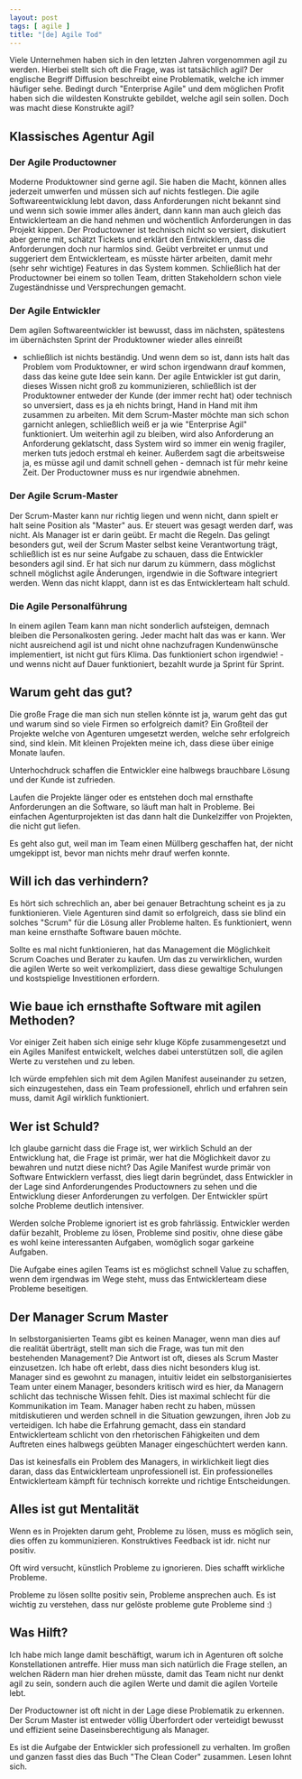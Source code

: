 ```yaml
---
layout: post
tags: [ agile ]
title: "[de] Agile Tod"
---
```



Viele Unternehmen haben sich in den letzten Jahren vorgenommen agil zu werden.
Hierbei stellt sich oft die Frage, was ist tatsächlich agil?
Der englische Begriff Diffusion beschreibt eine Problematik, welche ich immer häufiger sehe.
Bedingt durch "Enterprise Agile" und dem möglichen Profit haben sich die wildesten Konstrukte
gebildet, welche agil sein sollen. Doch was macht diese Konstrukte agil?

## Klassisches Agentur Agil

### Der Agile Productowner
Moderne Produktowner sind gerne agil. Sie haben die Macht, können alles jederzeit umwerfen und müssen sich auf nichts festlegen.
Die agile Softwareentwicklung lebt davon, dass Anforderungen nicht bekannt sind und wenn sich sowie immer alles ändert, dann kann man auch
gleich das Entwicklerteam an die hand nehmen und wöchentlich Anforderungen in das Projekt kippen.
Der Productowner ist technisch nicht so versiert, diskutiert aber gerne mit, schätzt Tickets und erklärt den Entwicklern, dass die Anforderungen doch nur harmlos sind.
Geübt verbreitet er unmut und suggeriert dem Entwicklerteam, es müsste härter arbeiten, damit mehr (sehr sehr wichtige) Features in das System kommen.
Schließlich hat der Productowner bei einem so tollen Team, dritten Stakeholdern schon viele Zugeständnisse und Versprechungen gemacht.

### Der Agile Entwickler
Dem agilen Softwareentwickler ist bewusst, dass im nächsten, spätestens im übernächsten Sprint der Produktowner wieder alles einreißt
 - schließlich ist nichts beständig.
Und wenn dem so ist, dann ists halt das Problem vom Produktowner, er wird schon irgendwann drauf kommen, dass das keine gute Idee sein kann.
Der agile Entwickler ist gut darin, dieses Wissen nicht groß zu kommunizieren, schließlich ist der Produktowner entweder  der Kunde (der immer recht hat)
oder technisch so unversiert, dass es ja eh nichts bringt, Hand in Hand mit ihm zusammen zu arbeiten.
Mit dem Scrum-Master möchte man sich schon garnicht anlegen, schließlich weiß er ja wie "Enterprise Agil" funktioniert.
Um weiterhin agil zu bleiben, wird also Anforderung an Anforderung geklatscht, dass System wird so immer ein wenig fragiler, merken tuts jedoch erstmal eh keiner.
Außerdem sagt die arbeitsweise ja, es müsse agil und damit schnell gehen - demnach ist für mehr keine Zeit. Der Productowner muss es nur irgendwie abnehmen.

### Der Agile Scrum-Master
Der Scrum-Master kann nur richtig liegen und wenn nicht, dann spielt er halt seine Position als "Master" aus.
Er steuert was gesagt werden darf, was nicht. Als Manager ist er darin geübt.
Er macht die Regeln. Das gelingt besonders gut, weil der Scrum Master selbst keine Verantwortung trägt,
schließlich ist es nur seine Aufgabe zu schauen, dass die Entwickler besonders agil sind.
Er hat sich nur darum zu kümmern, dass möglichst schnell möglichst agile Änderungen, irgendwie in die Software integriert werden.
Wenn das nicht klappt, dann ist es das Entwicklerteam halt schuld.

### Die Agile Personalführung
In einem agilen Team kann man nicht sonderlich aufsteigen, demnach bleiben die Personalkosten gering.
Jeder macht halt das was er kann.
Wer nicht ausreichend agil ist und nicht ohne nachzufragen Kundenwünsche implementiert, ist nicht gut fürs Klima.
Das funktioniert schon irgendwie! - und wenns nicht auf Dauer funktioniert, bezahlt wurde ja Sprint für Sprint.

## Warum geht das gut?
Die große Frage die man sich nun stellen könnte ist ja, warum geht das gut und warum sind so viele Firmen so erfolgreich damit?
Ein Großteil der Projekte welche von Agenturen umgesetzt werden, welche sehr erfolgreich sind, sind klein.
Mit kleinen Projekten meine ich, dass diese über einige Monate laufen.

Unterhochdruck schaffen die Entwickler eine halbwegs brauchbare Lösung und der Kunde ist zufrieden.

Laufen die Projekte länger oder es entstehen doch mal ernsthafte Anforderungen an die Software,
so läuft man halt in Probleme.
Bei einfachen Agenturprojekten ist das dann halt die Dunkelziffer von Projekten, die nicht gut liefen.

Es geht also gut, weil man im Team einen Müllberg geschaffen hat,
der nicht umgekippt ist, bevor man nichts mehr drauf werfen konnte.

## Will ich das verhindern?
Es hört sich schrechlich an, aber bei genauer Betrachtung scheint es ja zu funktionieren.
Viele Agenturen sind damit so erfolgreich, dass sie blind ein solches "Scrum" für die Lösung aller Probleme halten.
Es funktioniert, wenn man keine ernsthafte Software bauen möchte.

Sollte es mal nicht funktionieren, hat das Management die Möglichkeit Scrum Coaches und Berater
zu kaufen. Um das zu verwirklichen, wurden die agilen Werte so weit verkompliziert,
dass diese gewaltige Schulungen und kostspielige Investitionen erfordern.


## Wie baue ich ernsthafte Software mit agilen Methoden?
Vor einiger Zeit haben sich einige sehr kluge Köpfe zusammengesetzt und ein Agiles Manifest entwickelt, welches
dabei unterstützen soll, die agilen Werte zu verstehen und zu leben.

Ich würde empfehlen sich mit dem Agilen Manifest auseinander zu setzen, sich einzugestehen,
dass ein Team professionell, ehrlich und erfahren sein muss, damit Agil wirklich funktioniert.

## Wer ist Schuld?
Ich glaube garnicht dass die Frage ist, wer wirklich Schuld an der Entwicklung hat, die Frage ist primär,
wer hat die Möglichkeit davor zu bewahren und nutzt diese nicht?
Das Agile Manifest wurde primär von Software Entwicklern verfasst, dies liegt darin begründet, dass
Entwickler in der Lage sind Anforderungendes Productowners zu sehen und die Entwicklung dieser Anforderungen
zu verfolgen. Der Entwickler spürt solche Probleme deutlich intensiver.

Werden solche Probleme ignoriert ist es grob fahrlässig.
Entwickler werden dafür bezahlt, Probleme zu lösen, Probleme sind positiv, ohne diese
gäbe es wohl keine interessanten Aufgaben, womöglich sogar garkeine Aufgaben.

Die Aufgabe eines agilen Teams ist es möglichst schnell Value zu schaffen,
wenn dem irgendwas im Wege steht, muss das Entwicklerteam diese Probleme beseitigen.

## Der Manager Scrum Master
In selbstorganisierten Teams gibt es keinen Manager, wenn man dies auf die realität überträgt,
stellt man sich die Frage, was tun mit den bestehenden Management?
Die Antwort ist oft, dieses als Scrum Master einzusetzen. Ich habe oft erlebt,
dass dies nicht besonders klug ist. Manager sind es gewohnt zu managen, intuitiv leidet
ein selbstorganisiertes Team unter einem Manager, besonders kritisch wird es hier,
da Managern schlicht das technische Wissen fehlt. Dies ist maximal schlecht für
die Kommunikation im Team. Manager haben recht zu haben, müssen mitdiskutieren und werden
schnell in die Situation gewzungen, ihren Job zu verteidigen.
Ich habe die Erfahrung gemacht, dass ein standard Entwicklerteam schlicht von den
rhetorischen Fähigkeiten und dem Auftreten eines halbwegs geübten Manager eingeschüchtert
werden kann.

Das ist keinesfalls ein Problem des Managers, in wirklichkeit liegt dies daran,
dass das Entwicklerteam unprofessionell ist. Ein professionelles Entwicklerteam
kämpft für technisch korrekte und richtige Entscheidungen.

## Alles ist gut Mentalität
Wenn es in Projekten darum geht, Probleme zu lösen, muss es möglich sein,
dies offen zu kommunizieren. Konstruktives Feedback ist idr. nicht nur positiv.

Oft wird versucht, künstlich Probleme zu ignorieren. Dies schafft wirkliche Probleme.

Probleme zu lösen sollte positiv sein, Probleme ansprechen auch.
Es ist wichtig zu verstehen, dass nur gelöste probleme gute Probleme sind :)


## Was Hilft?
Ich habe mich lange damit beschäftigt, warum ich in Agenturen oft solche Konstellationen antreffe.
Hier muss man sich natürlich die Frage stellen, an welchen Rädern man hier drehen müsste, damit
das Team nicht nur denkt agil zu sein, sondern auch die agilen Werte und damit die agilen Vorteile lebt.

Der Productowner ist oft nicht in der Lage diese Problematik zu erkennen.
Der Scrum Master ist entweder völlig Überfordert oder verteidigt bewusst und effizient
seine Daseinsberechtigung als Manager.

Es ist die Aufgabe der Entwickler sich professionell zu verhalten.
Im großen und ganzen fasst dies das Buch "The Clean Coder" zusammen. Lesen lohnt sich.
